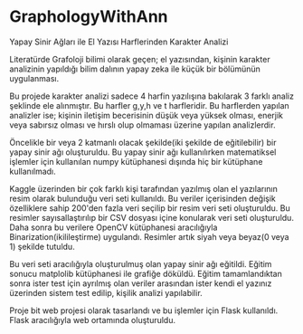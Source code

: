 # GraphologyWithAnn
Yapay Sinir Ağları ile El Yazısı Harflerinden Karakter Analizi

Literatürde Grafoloji bilimi olarak geçen; el yazısından, kişinin karakter analizinin yapıldığı bilim dalının yapay zeka ile küçük bir bölümünün uygulanması.

Bu projede karakter analizi sadece 4 harfin yazılışına bakılarak 3 farklı analiz şeklinde ele alınmıştır. Bu harfler g,y,h ve t harfleridir. Bu harflerden yapılan analizler ise; kişinin iletişim becerisinin düşük veya yüksek olması, enerjik veya sabırsız olması ve hırslı olup olmaması üzerine yapılan analizlerdir.

Öncelikle bir veya 2 katmanlı olacak şekilde(iki şekilde de eğitilebilir) bir yapay sinir ağı oluşturuldu. Bu yapay sinir ağı kullanılırken matematiksel işlemler için kullanılan numpy kütüphanesi dışında hiç bir kütüphane kullanılmadı.

Kaggle üzerinden bir çok farklı kişi tarafından yazılmış olan el yazılarının resim olarak bulunduğu veri seti kullanıldı. Bu veriler içerisinden değişik özelliklere sahip 200'den fazla veri seçilip bir resim veri seti oluşturuldu. Bu resimler sayısallaştırılıp bir CSV dosyası içine konularak veri seti oluşturuldu. Daha sonra bu verilere OpenCV kütüphanesi aracılığıyla Binarization(ikilileştirme) uygulandı. Resimler artık siyah veya beyaz(0 veya 1) şekilde tutuldu. 

Bu veri seti aracılığıyla oluşturulmuş olan yapay sinir ağı eğitildi. Eğitim sonucu matplolib kütüphanesi ile grafiğe döküldü. Eğitim tamamlandıktan sonra ister test için ayrılmış olan veriler arasından ister kendi el yazınız üzerinden sistem test edilip, kişilik analizi yapılabilir.

Proje bit web projesi olarak tasarlandı ve bu işlemler için Flask kullanıldı. Flask aracılığıyla web ortamında oluşturuldu. 

